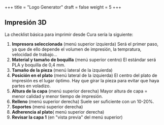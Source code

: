 +++
title = "Logo Generator"
draft = false
weight = 5
+++
## Impresión 3D  

La checklist básica para imprimir desde Cura sería la siguiente:  
1. **Impresora seleccionada** (menú superior izquierda) Será el primer paso, ya que de ello depende el volumen de impresión, la tempratura, velocidad de trabajo...  
2. **Material y tamaño de boquilla** (menú superior centro) El estándar será PLA y boquilla de 0,4 mm.    
3. **Tamaño de la pieza** (menú lateral de la izquierda)  
4. **Posición en el plato** (menú lateral de la izquierda) El centro del plato de impresión es el lugar óptimo. Hay que girar la pieza para evitar que haya partes en voladizo.  
5. **Altura de la capa** (menú superior derecha) Mayor altura de capa = menor calidad y menor tiempo de impresión.  
6. **Relleno** (menú superior derecha) Suele ser suficiente con un 10-20%.  
7. **Soportes** (menú superior derecha)  
8. **Adherencia al plato**( menú superior derecha)  
9. **Revisar la capa 1** (en "vista previa" del menú superior) 
